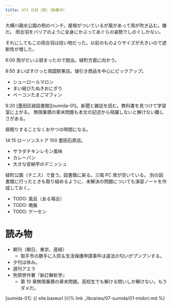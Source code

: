 ```yaml
---
title: 473 日目（雨）（執筆中）
---
```


大横川親水公園の例のベンチ。屋根がついているが風があって雨が吹き込む。嫌だ。
雨合羽をバリアのように全身にかぶってあぐらの姿勢でしのぐしかない。

それにしてもこの雨合羽は拾い物だった。以前のものよりサイズが大きいので遮断性が増した。

8:00 雨がだいぶ弱まったので脱出。緑町方面に向かう。

8:50 まいばすけっと両国駅東店。値引き商品を中心にピックアップ。
* シューロールマロン
* まい結びたぬきおにぎり
* ベーコンたまごマフィン

9:20 [墨田区緑図書館][sumida-01]。新聞と雑誌を読む。教科書を見つけて学習室に上がる。
無限乗積の章末問題も本文の記述から飛躍しないと解けない難しさがある。

居眠りすることなくおやつの時間になる。

14:15 ローソンストア 100 墨田石原店。
* サラダチキンレモン風味
* カレーパン
* 大きな安納芋のデニッシュ

緑町公園（テニス）で食う。図書館に戻る。三階 PC 席が空いている。
別の図書館に行ったときも取り組めるように、未解決の問題についても演習ノートを作成しておく。

* TODO: 風呂（ある場合）
* TODO: 晩飯
* TODO: ゲーセン

# 読み物

* 朝刊（朝日、東京、産経）
  * 取手市の勝手に入院＆生活保護申請事件は違法の匂いがプンプンする。
* 夕刊は休み。
* 週刊アエラ
* 熊原啓作著『新訂解析学』
  * 第 10 章無限乗積の章末問題。高校生でも解ける問いしか解けない。もうダメだ。

[sumida-01]: {{ site.baseurl }}{% link _libraries/07-sumida/01-midori.md %}

